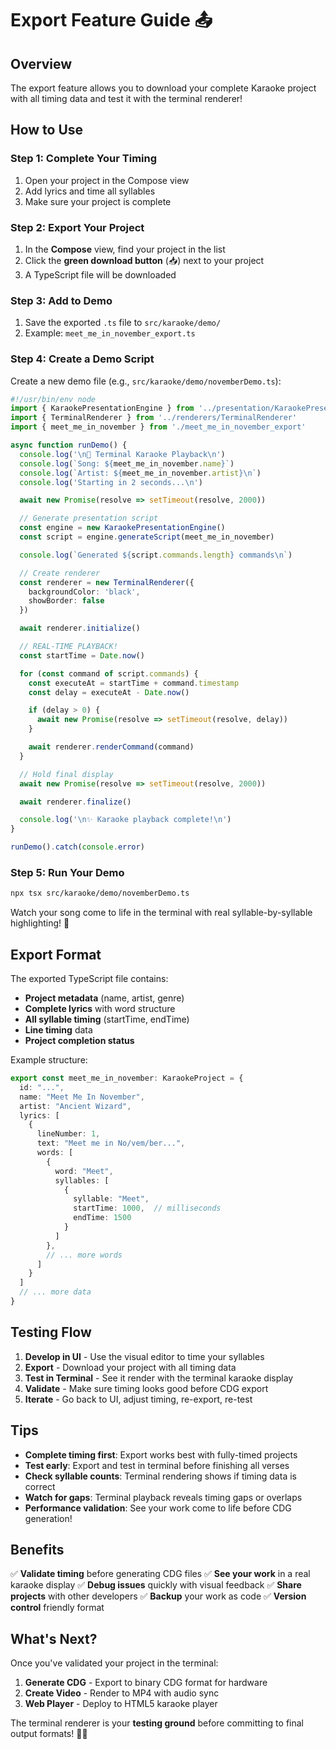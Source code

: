 # Export Feature Guide 📤

## Overview

The export feature allows you to download your complete Karaoke project with all timing data and test it with the terminal renderer!

## How to Use

### Step 1: Complete Your Timing
1. Open your project in the Compose view
2. Add lyrics and time all syllables
3. Make sure your project is complete

### Step 2: Export Your Project
1. In the **Compose** view, find your project in the list
2. Click the **green download button** (📥) next to your project
3. A TypeScript file will be downloaded

### Step 3: Add to Demo
1. Save the exported `.ts` file to `src/karaoke/demo/`
2. Example: `meet_me_in_november_export.ts`

### Step 4: Create a Demo Script

Create a new demo file (e.g., `src/karaoke/demo/novemberDemo.ts`):

```typescript
#!/usr/bin/env node
import { KaraokePresentationEngine } from '../presentation/KaraokePresentationEngine'
import { TerminalRenderer } from '../renderers/TerminalRenderer'
import { meet_me_in_november } from './meet_me_in_november_export'

async function runDemo() {
  console.log('\n🎤 Terminal Karaoke Playback\n')
  console.log(`Song: ${meet_me_in_november.name}`)
  console.log(`Artist: ${meet_me_in_november.artist}\n`)
  console.log('Starting in 2 seconds...\n')

  await new Promise(resolve => setTimeout(resolve, 2000))

  // Generate presentation script
  const engine = new KaraokePresentationEngine()
  const script = engine.generateScript(meet_me_in_november)

  console.log(`Generated ${script.commands.length} commands\n`)

  // Create renderer
  const renderer = new TerminalRenderer({
    backgroundColor: 'black',
    showBorder: false
  })

  await renderer.initialize()

  // REAL-TIME PLAYBACK!
  const startTime = Date.now()

  for (const command of script.commands) {
    const executeAt = startTime + command.timestamp
    const delay = executeAt - Date.now()

    if (delay > 0) {
      await new Promise(resolve => setTimeout(resolve, delay))
    }

    await renderer.renderCommand(command)
  }

  // Hold final display
  await new Promise(resolve => setTimeout(resolve, 2000))

  await renderer.finalize()

  console.log('\n✨ Karaoke playback complete!\n')
}

runDemo().catch(console.error)
```

### Step 5: Run Your Demo

```bash
npx tsx src/karaoke/demo/novemberDemo.ts
```

Watch your song come to life in the terminal with real syllable-by-syllable highlighting! 🎵

## Export Format

The exported TypeScript file contains:
- **Project metadata** (name, artist, genre)
- **Complete lyrics** with word structure
- **All syllable timing** (startTime, endTime)
- **Line timing** data
- **Project completion status**

Example structure:
```typescript
export const meet_me_in_november: KaraokeProject = {
  id: "...",
  name: "Meet Me In November",
  artist: "Ancient Wizard",
  lyrics: [
    {
      lineNumber: 1,
      text: "Meet me in No/vem/ber...",
      words: [
        {
          word: "Meet",
          syllables: [
            {
              syllable: "Meet",
              startTime: 1000,  // milliseconds
              endTime: 1500
            }
          ]
        },
        // ... more words
      ]
    }
  ]
  // ... more data
}
```

## Testing Flow

1. **Develop in UI** - Use the visual editor to time your syllables
2. **Export** - Download your project with all timing data
3. **Test in Terminal** - See it render with the terminal karaoke display
4. **Validate** - Make sure timing looks good before CDG export
5. **Iterate** - Go back to UI, adjust timing, re-export, re-test

## Tips

- **Complete timing first**: Export works best with fully-timed projects
- **Test early**: Export and test in terminal before finishing all verses
- **Check syllable counts**: Terminal rendering shows if timing data is correct
- **Watch for gaps**: Terminal playback reveals timing gaps or overlaps
- **Performance validation**: See your work come to life before CDG generation!

## Benefits

✅ **Validate timing** before generating CDG files
✅ **See your work** in a real karaoke display
✅ **Debug issues** quickly with visual feedback
✅ **Share projects** with other developers
✅ **Backup** your work as code
✅ **Version control** friendly format

## What's Next?

Once you've validated your project in the terminal:
1. **Generate CDG** - Export to binary CDG format for hardware
2. **Create Video** - Render to MP4 with audio sync
3. **Web Player** - Deploy to HTML5 karaoke player

The terminal renderer is your **testing ground** before committing to final output formats! 🎤✨
